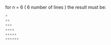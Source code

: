 for n = 6 ( 6 number of lines ) the result must be:  
```c
*  
**  
***  
****  
*****  
******  
```
